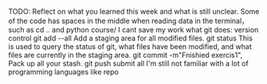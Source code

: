 TODO: Reflect on what you learned this week and what is still unclear.
Some of the code has spaces in the middle when reading data in the terminal，such as cd .. and python course/
I cant save my work 
what git does: version control
git add --all Add a staging area for all modified files.
git status This is used to query the status of git, what files have been modified, and what files are currently in the staging area.
git commit -m"Fnishied exercis1", Pack up all your stash.
git push submit all
I'm still not familiar with a lot of programming languages like repo
